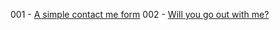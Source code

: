 001 - [A simple contact me form](https://navaneethnpk.github.io/web-dev/001-contact_form/form.html)
002 - [Will you go out with me?](https://navaneethnpk.github.io/web-dev/002-Will_you_go_out_with_me%3F/index.html)